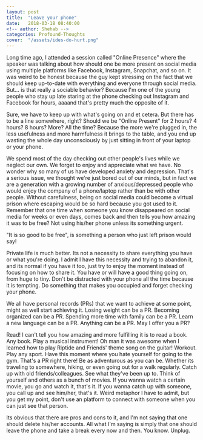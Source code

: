 ```yaml
---
layout: post
title:  "Leave your phone"
date:   2018-03-18 08:40:00
<!-- author: Shehab -->
categories: Profound-Thoughts
cover:  "/assets/ides-do-hurt.png"
---
```


Long time ago, I attended a session called "Online Presence" where the speaker was talking about how should one be more present on social media using multiple platforms like Facebook, Instagram, Snapchat, and so on. It was weird to be honest because the guy kept stressing on the fact that we should keep up-to-date with everything and everyone through social media. But... is that really a sociable behavior? Because I'm one of the young people who stay up late staring at the phone checking out Instagram and Facebook for hours, aaaand that's pretty much the opposite of it.

Sure, we have to keep up with what's going on and et cetera. But there has to be a line somewhere, right? Should we be "Online Present" for 2 hours? 4 hours? 8 hours? More? All the time? Because the more we're plugged in, the less usefulness and more harmfulness it brings to the table, and you end up wasting the whole day unconsciously by just sitting in front of your laptop or your phone.

We spend most of the day checking out other people's lives while we neglect our own. We forget to enjoy and appreciate what we have. No wonder why so many of us have developed anxiety and depression. That's a serious issue, we thought we're just bored out of our minds, but in fact we are a generation with a growing number of anxious/depressed people who would enjoy the company of a phone/laptop rather than be with other people. Without carefulness, being on social media could become a virtual prison where escaping would be so hard because you got used to it. Remember that one time when someone you know disappeared on social media for weeks or even days, comes back and then tells you how amazing it was to be free? Not using his/her phone unless its something urgent.

"It is so good to be free", is something a person who just left prison would say!

Private life is much better. Its not a necessity to share everything you have or what you're doing. I admit I have this necessity and trying to abandon it, and its normal if you have it too, just try to enjoy the moment instead of focusing on how to share it. You have or will have a good thing going on, from huge to tiny. Don't be distracted with your phone all the time because it is tempting. Do something that makes you occupied and forget checking your phone.

We all have personal records (PRs) that we want to achieve at some point, might as well start achieving it. Losing weight can be a PR. Becoming organized can be a PR. Spending more time with family can be a PR. Learn a new language can be a PR. Anything can be a PR. May I offer you a PR?

Read! I can't tell you how amazing and more fulfilling it is to read a book. Any book.
Play a musical instrument! Oh man it was awesome when I learned how to play Riptide and Friends' theme song on the guitar!
Workout. Play any sport. Have this moment where you hate yourself for going to the gym. That's a PR right there!
Be as adventurous as you can be. Whether its traveling to somewhere, hiking, or even going out for a walk regularly.
Catch up with old friends/colleagues. See what they've been up to.
Think of yourself and others as a bunch of movies. If you wanna watch a certain movie, you go and watch it, that's it. If you wanna catch up with someone, you call up and see him/her, that's it. Weird metaphor I have to admit, but you get my point, don't use an platform to connect with someone when you can just see that person.

Its obvious that there are pros and cons to it, and I'm not saying that one should delete his/her accounts. All what I'm saying is simply that one should leave the phone and take a break every now and then. You know. Unplug.